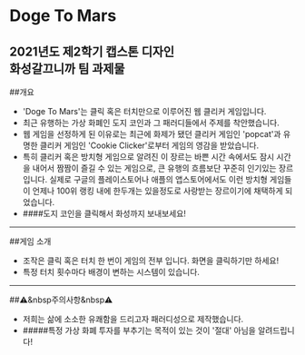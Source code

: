 # Doge To Mars
2021년도 제2학기 캡스톤 디자인 <br>
화성갈끄니까 팀 과제물
-----------------------------------------------------------------------
##개요
- 'Doge To Mars'는 클릭 혹은 터치만으로 이루어진 웹 클리커 게임입니다. 
- 최근 유행하는 가상 화폐인 도지 코인과 그 패러디들에서 주제를 착안했습니다.
- 웹 게임을 선정하게 된 이유로는 최근에 화제가 됐던 클리커 게임인 'popcat'과 유명한 클리커 게임인 'Cookie Clicker'로부터 게임의 영감을 받았습니다.
- 특히 클리커 혹은 방치형 게임으로 알려진 이 장르는 바쁜 시간 속에서도 잠시 시간을 내어서 짬짬이 즐길 수 있는 게임으로,
큰 유행의 흐름보단 꾸준히 인기있는 장르입니다. 실제로 구글의 플레이스토어나 애플의 앱스토어에서도 이런 방치형 게임들이
언제나 100위 랭킹 내에 한두개는 있을정도로 사랑받는 장르이기에 채택하게 되었습니다.
- ####도지 코인을 클릭해서 화성까지 보내보세요!
-----------------------------------------------------------------------
##게임 소개
- 조작은 클릭 혹은 터치 한 번이 게임의 전부 입니다. 화면을 클릭하기만 하세요!
- 특정 터치 횟수마다 배경이 변하는 시스템이 있습니다.
-----------------------------------------------------------------------
##:warning:&nbsp주의사항&nbsp:warning:
- 저희는 삶에 소소한 유쾌함을 드리고자 패러디성으로 제작했습니다.
- #####특정 가상 화폐 투자를 부추기는 목적이 있는 것이 '절대' 아님을 알려드립니다!